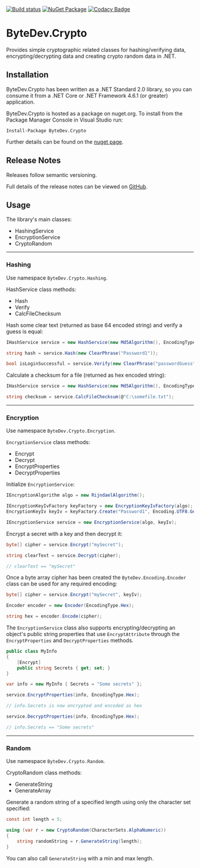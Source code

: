 [![Build status](https://ci.appveyor.com/api/projects/status/github/bytedev/ByteDev.Crypto?branch=master&svg=true)](https://ci.appveyor.com/project/bytedev/ByteDev-Crypto/branch/master)
[![NuGet Package](https://img.shields.io/nuget/v/ByteDev.Crypto.svg)](https://www.nuget.org/packages/ByteDev.Crypto)
[![Codacy Badge](https://api.codacy.com/project/badge/Grade/dcbdaad51dac43e9aad1736377992264)](https://www.codacy.com/manual/ByteDev/ByteDev.Crypto?utm_source=github.com&amp;utm_medium=referral&amp;utm_content=ByteDev/ByteDev.Crypto&amp;utm_campaign=Badge_Grade)

# ByteDev.Crypto

Provides simple cryptographic related classes for hashing/verifying data, encrypting/decrypting data and creating crypto random data in .NET.

## Installation

ByteDev.Crypto has been written as a .NET Standard 2.0 library, so you can consume it from a .NET Core or .NET Framework 4.6.1 (or greater) application.

ByteDev.Crypto is hosted as a package on nuget.org.  To install from the Package Manager Console in Visual Studio run:

`Install-Package ByteDev.Crypto`

Further details can be found on the [nuget page](https://www.nuget.org/packages/ByteDev.Crypto/).

## Release Notes

Releases follow semantic versioning.

Full details of the release notes can be viewed on [GitHub](https://github.com/ByteDev/ByteDev.Crypto/blob/master/docs/RELEASE-NOTES.md).

## Usage

The library's main classes:
- HashingService
- EncryptionService
- CryptoRandom

---

### Hashing

Use namespace `ByteDev.Crypto.Hashing`.

HashService class methods:
- Hash
- Verify
- CalcFileChecksum

Hash some clear text (returned as base 64 encoded string) and verify a guess is equal:

```csharp
IHashService service = new HashService(new Md5Algorithm(), EncodingType.Base64);

string hash = service.Hash(new ClearPhrase("Password1"));

bool isLoginSuccessful = service.Verify(new ClearPhrase("passwordGuess"), hash);
```

Calculate a checksum for a file (returned as hex encoded string):

```csharp
IHashService service = new HashService(new Md5Algorithm(), EncodingType.Hex);

string checksum = service.CalcFileChecksum(@"C:\somefile.txt");
```

---

### Encryption

Use namespace `ByteDev.Crypto.Encryption`.

`EncryptionService` class methods:
- Encrypt
- Decrypt
- EncryptProperties
- DecryptProperties

Initialize `EncryptionService`:

```csharp
IEncryptionAlgorithm algo = new RijndaelAlgorithm();

IEncryptionKeyIvFactory keyFactory = new EncryptionKeyIvFactory(algo);
EncryptionKeyIv keyIv = keyFactory.Create("Password1", Encoding.UTF8.GetBytes("someSalt"));

IEncryptionService service = new EncryptionService(algo, keyIv);
```

Encrypt a secret with a key and then decrypt it:

```csharp
byte[] cipher = service.Encrypt("mySecret");

string clearText = service.Decrypt(cipher);	 

// clearText == "mySecret"
```

Once a byte array cipher has been created the `ByteDev.Encoding.Encoder` class can be used for any required encoding:

```csharp
byte[] cipher = service.Encrypt("mySecret", keyIv);

Encoder encoder = new Encoder(EncodingType.Hex);

string hex = encoder.Encode(cipher);
```

The `EncryptionService` class also supports encrypting/decrypting an object's public string properties that use `EncryptAttribute` through the `EncryptProperties` and `DecryptProperties` methods.

```csharp
public class MyInfo
{
    [Encrypt]
    public string Secrets { get; set; }
}

var info = new MyInfo { Secrets = "Some secrets" };

service.EncryptProperties(info, EncodingType.Hex);

// info.Secrets is now encrypted and encoded as hex

service.DecryptProperties(info, EncodingType.Hex);

// info.Secrets == "Some secrets"
```

---

### Random

Use namespace `ByteDev.Crypto.Random`.

CryptoRandom class methods:
- GenerateString
- GenerateArray

Generate a random string of a specified length using only the character set specified:

```csharp
const int length = 5;

using (var r = new CryptoRandom(CharacterSets.AlphaNumeric))
{
    string randomString = r.GenerateString(length);
}
```

You can also call `GenerateString` with a min and max length.
